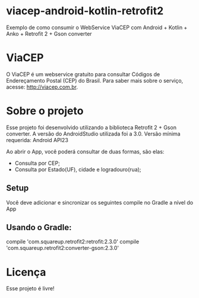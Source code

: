 # viacep-android-kotlin-retrofit2
 Exemplo de como consumir o WebService ViaCEP com Android + Kotlin + Anko + Retrofit 2 + Gson converter

# ViaCEP

O ViaCEP é um webservice gratuito para consultar Códigos de Endereçamento Postal (CEP) do Brasil. Para saber mais sobre o serviço, acesse: http://viacep.com.br.

# Sobre o projeto

Esse projeto foi desenvolvido utilizando a biblioteca Retrofit 2 + Gson converter.
A versão do AndroidStudio utilizada foi a 3.0. 
Versão mínima requerida: Android API23

Ao abrir o App, você poderá consultar de duas formas, são elas:

- Consulta por CEP;
- Consulta por Estado(UF), cidade e logradouro(rua);

## Setup

Você deve adicionar e sincronizar os seguintes compile no Gradle a nível do App

## Usando o Gradle:

compile 'com.squareup.retrofit2:retrofit:2.3.0'
compile 'com.squareup.retrofit2:converter-gson:2.3.0'

# Licença

Esse projeto é livre!